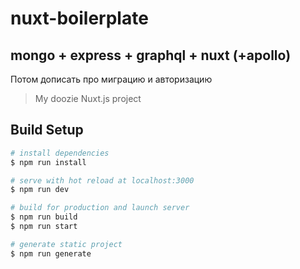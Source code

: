 # nuxt-boilerplate

## mongo + express + graphql + nuxt (+apollo)

Потом дописать про миграцию и авторизацию

> My doozie Nuxt.js project

## Build Setup

``` bash
# install dependencies
$ npm run install

# serve with hot reload at localhost:3000
$ npm run dev

# build for production and launch server
$ npm run build
$ npm run start

# generate static project
$ npm run generate
```
